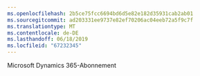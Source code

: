 ```yaml
---
ms.openlocfilehash: 2b5ce75fcc6694bd6d5e82e182d35931cab2ab01
ms.sourcegitcommit: ad203331ee9737e82ef70206ac04eeb72a5f9c7f
ms.translationtype: MT
ms.contentlocale: de-DE
ms.lasthandoff: 06/18/2019
ms.locfileid: "67232345"
---
```

Microsoft Dynamics 365-Abonnement